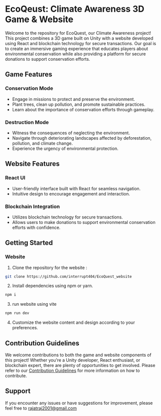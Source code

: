 # EcoQeust: Climate Awareness 3D Game & Website

Welcome to the repository for EcoQuest, our Climate Awareness project! This project combines a 3D game built on Unity with a website developed using React and blockchain technology for secure transactions. Our goal is to create an immersive gaming experience that educates players about environmental conservation while also providing a platform for secure donations to support conservation efforts.

## Game Features

### Conservation Mode
- Engage in missions to protect and preserve the environment.
- Plant trees, clean up pollution, and promote sustainable practices.
- Learn about the importance of conservation efforts through gameplay.

### Destruction Mode
- Witness the consequences of neglecting the environment.
- Navigate through deteriorating landscapes affected by deforestation, pollution, and climate change.
- Experience the urgency of environmental protection.

## Website Features

### React UI
- User-friendly interface built with React for seamless navigation.
- Intuitive design to encourage engagement and interaction.

### Blockchain Integration
- Utilizes blockchain technology for secure transactions.
- Allows users to make donations to support environmental conservation efforts with confidence.

## Getting Started

### Website
1. Clone the repository for the website :
```bash
git clone https://github.com/interrupt404/EcoQuest_website
```
2. Install dependencies using npm or yarn.
```bash
npm i
```
3. run website using vite
```bash
npm run dev
```
4. Customize the website content and design according to your preferences.

## Contribution Guidelines

We welcome contributions to both the game and website components of this project! Whether you're a Unity developer, React enthusiast, or blockchain expert, there are plenty of opportunities to get involved. Please refer to our [Contribution Guidelines](CONTRIBUTING.md) for more information on how to contribute.

## Support

If you encounter any issues or have suggestions for improvement, please feel free to rajatraj2001@gmail.com
